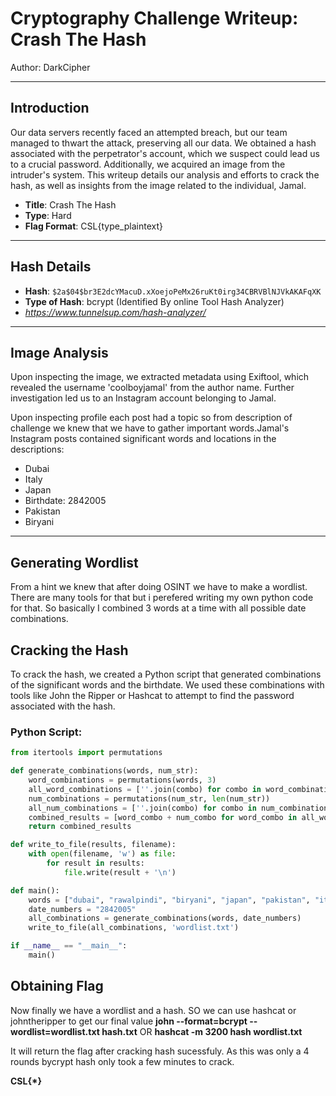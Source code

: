 # Cryptography Challenge Writeup: Crash The Hash

Author: DarkCipher

---

## Introduction

Our data servers recently faced an attempted breach, but our team managed to thwart the attack, preserving all our data. We obtained a hash associated with the perpetrator's account, which we suspect could lead us to a crucial password. Additionally, we acquired an image from the intruder's system. This writeup details our analysis and efforts to crack the hash, as well as insights from the image related to the individual, Jamal.

- **Title**: Crash The Hash
- **Type**: Hard
- **Flag Format**: CSL{type_plaintext}

---

## Hash Details

- **Hash**: `$2a$04$br3E2dcYMacuD.xXoejoPeMx26ruKt0irg34CBRVBlNJVkAKAFqXK`
- **Type of Hash**: bcrypt (Identified By online Tool Hash Analyzer)
- *https://www.tunnelsup.com/hash-analyzer/*

---

## Image Analysis

Upon inspecting the image, we extracted metadata using Exiftool, which revealed the username 'coolboyjamal' from the author name. Further investigation led us to an Instagram account belonging to Jamal.

Upon inspecting profile each post had a topic so from description of challenge we knew that we have to gather important words.Jamal's Instagram posts contained significant words and locations in the descriptions:

- Dubai
- Italy
- Japan
- Birthdate: 2842005
- Pakistan
- Biryani

---

## Generating Wordlist
From a hint we knew that after doing OSINT we have to make a wordlist. There are many tools for that but i perefered writing my own python code for that. So basically I combined 3 words at a time with all possible date combinations.

## Cracking the Hash

To crack the hash, we created a Python script that generated combinations of the significant words and the birthdate. We used these combinations with tools like John the Ripper or Hashcat to attempt to find the password associated with the hash.

### Python Script:

```python
from itertools import permutations

def generate_combinations(words, num_str):
    word_combinations = permutations(words, 3)
    all_word_combinations = [''.join(combo) for combo in word_combinations]
    num_combinations = permutations(num_str, len(num_str))
    all_num_combinations = [''.join(combo) for combo in num_combinations]
    combined_results = [word_combo + num_combo for word_combo in all_word_combinations for num_combo in all_num_combinations]
    return combined_results

def write_to_file(results, filename):
    with open(filename, 'w') as file:
        for result in results:
            file.write(result + '\n')

def main():
    words = ["dubai", "rawalpindi", "biryani", "japan", "pakistan", "italy"]
    date_numbers = "2842005"
    all_combinations = generate_combinations(words, date_numbers)
    write_to_file(all_combinations, 'wordlist.txt')

if __name__ == "__main__":
    main()
````

## Obtaining Flag

Now finally we have a wordlist and a hash. SO we can use hashcat or johntheripper to get our final value
**john --format=bcrypt --wordlist=wordlist.txt hash.txt**
OR
**hashcat -m 3200 hash wordlist.txt**

It will return the flag after cracking hash sucessfuly. As this was only a 4 rounds bycrypt hash only took a few minutes to crack.

**CSL{*}**
